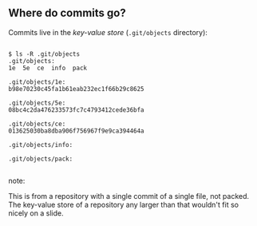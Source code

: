 ## Where do commits go?

Commits live in the *key-value store* (`.git/objects` directory):

<pre><code data-trim data-noescape>
$ <span class="fragment">ls -R .git/objects</span>
<span class="fragment">.git/objects:
1e  5e  ce  info  pack

.git/objects/1e:
b98e70230c45fa1b61eab232ec1f66b29c8625

.git/objects/5e:
08bc4c2da476233573fc7c4793412cede36bfa

.git/objects/ce:
013625030ba8dba906f756967f9e9ca394464a

.git/objects/info:

.git/objects/pack:
</span>
</code></pre>

note:

This is from a repository with a single commit of a single file, not packed. The key-value store of a repository any larger than that wouldn't fit so nicely on a slide.

